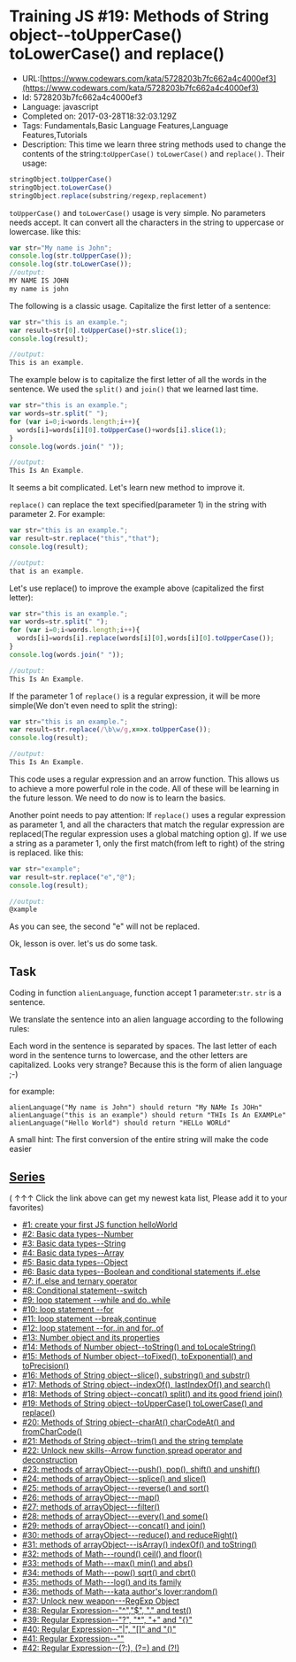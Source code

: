 # Training JS #19: Methods of String object--toUpperCase() toLowerCase() and replace()

 - URL:[https://www.codewars.com/kata/5728203b7fc662a4c4000ef3](https://www.codewars.com/kata/5728203b7fc662a4c4000ef3)
 - Id: 5728203b7fc662a4c4000ef3
 - Language: javascript
 - Completed on: 2017-03-28T18:32:03.129Z
 - Tags: Fundamentals,Basic Language Features,Language Features,Tutorials
 - Description:
This time we learn three string methods used to change the contents of the string:```toUpperCase()``` ```toLowerCase()``` and ```replace()```.  Their usage:

```javascript
stringObject.toUpperCase()
stringObject.toLowerCase()
stringObject.replace(substring/regexp,replacement)
```
```toUpperCase()``` and ```toLowerCase()``` usage is very simple. No parameters needs accept. It can convert all the characters in the string to uppercase or lowercase. like this:
```javascript
var str="My name is John";
console.log(str.toUpperCase());
console.log(str.toLowerCase());
//output:
MY NAME IS JOHN
my name is john
```
The following is a classic usage. Capitalize the first letter of a sentence:
```javascript
var str="this is an example.";
var result=str[0].toUpperCase()+str.slice(1);
console.log(result);

//output:
This is an example.
```
The example below is to capitalize the first letter of all the words in the sentence. We used the ```split()``` and ```join()``` that we learned last time. 

```javascript
var str="this is an example.";
var words=str.split(" ");
for (var i=0;i<words.length;i++){
  words[i]=words[i][0].toUpperCase()+words[i].slice(1);
}
console.log(words.join(" "));

//output:
This Is An Example.
```

It seems a bit complicated. Let's learn new method to improve it.

```replace()``` can replace the text specified(parameter 1) in the string with parameter 2. For example:
```javascript
var str="this is an example.";
var result=str.replace("this","that");
console.log(result);

//output:
that is an example.
```
Let's use replace() to improve the example above (capitalized the first letter):
```javascript
var str="this is an example.";
var words=str.split(" ");
for (var i=0;i<words.length;i++){
  words[i]=words[i].replace(words[i][0],words[i][0].toUpperCase());
}
console.log(words.join(" "));

//output:
This Is An Example.
```

If the parameter 1 of ```replace()``` is a regular expression, it will be more simple(We don't even need to split the string):

```javascript
var str="this is an example.";
var result=str.replace(/\b\w/g,x=>x.toUpperCase());
console.log(result);

//output:
This Is An Example.
```
This code uses a regular expression and an arrow function. This allows us to achieve a more powerful role in the code. All of these will be learning in the future lesson. We need to do now is to learn the basics.

Another point needs to pay attention: If ```replace()``` uses a regular expression as parameter 1, and all the characters that match the regular expression are replaced(The regular expression uses a global matching option g). If we use a string as a parameter 1, only the first match(from left to right) of the string is replaced. like this:
```javascript
var str="example";
var result=str.replace("e","@");
console.log(result);

//output:
@xample
```
As you can see, the second "e" will not be replaced.


Ok, lesson is over. let's us do some task.

## Task

Coding in function ```alienLanguage```, function accept 1 parameter:```str```. ```str``` is a sentence.

We translate the sentence into an alien language according to the following rules:

Each word in the sentence is separated by spaces. The last letter of each word in the sentence turns to lowercase, and the other letters are capitalized. Looks very strange? Because this is the form of alien language ;-)

for example:

```
alienLanguage("My name is John") should return "My NAMe Is JOHn"
alienLanguage("this is an example") should return "THIs Is An EXAMPLe"
alienLanguage("Hello World") should return "HELLo WORLd"
```
A small hint: The first conversion of the entire string will make the code easier
    
## [Series](http://github.com/myjinxin2015/Katas-list-of-Training-JS-series)

( ↑↑↑ Click the link above can get my newest kata list, Please add it to your favorites)

 - [#1: create your first JS function helloWorld](http://www.codewars.com/kata/571ec274b1c8d4a61c0000c8)
 - [#2: Basic data types--Number](http://www.codewars.com/kata/571edd157e8954bab500032d)
 - [#3:  Basic data types--String](http://www.codewars.com/kata/571edea4b625edcb51000d8e)
 - [#4:  Basic data types--Array](http://www.codewars.com/kata/571effabb625ed9b0600107a)
 - [#5:  Basic data types--Object](http://www.codewars.com/kata/571f1eb77e8954a812000837)
 - [#6:  Basic data types--Boolean and conditional statements if..else](http://www.codewars.com/kata/571f832f07363d295d001ba8)
 - [#7:  if..else and ternary operator](http://www.codewars.com/kata/57202aefe8d6c514300001fd)
 - [#8: Conditional statement--switch](http://www.codewars.com/kata/572059afc2f4612825000d8a)
 - [#9: loop statement --while and do..while](http://www.codewars.com/kata/57216d4bcdd71175d6000560)
 - [#10: loop statement --for](http://www.codewars.com/kata/5721a78c283129e416000999)
 - [#11: loop statement --break,continue](http://www.codewars.com/kata/5721c189cdd71194c1000b9b)
 - [#12: loop statement --for..in and for..of](http://www.codewars.com/kata/5722b3f0bd5583cf44001000)
 - [#13: Number object and  its properties](http://www.codewars.com/kata/5722fd3ab7162a3a4500031f)
 - [#14: Methods of Number object--toString() and toLocaleString()](http://www.codewars.com/kata/57238ceaef9008adc7000603)
 - [#15: Methods of Number object--toFixed(), toExponential() and toPrecision()](http://www.codewars.com/kata/57256064856584bc47000611)
 - [#16: Methods of String object--slice(), substring() and substr()](http://www.codewars.com/kata/57274562c8dcebe77e001012)
 - [#17: Methods of String object--indexOf(), lastIndexOf() and search()](http://www.codewars.com/kata/57277a31e5e51450a4000010)
 - [#18: Methods of String object--concat() split() and its good friend join()](http://www.codewars.com/kata/57280481e8118511f7000ffa)
 - [#19: Methods of String object--toUpperCase() toLowerCase() and replace()](http://www.codewars.com/kata/5728203b7fc662a4c4000ef3)
 - [#20: Methods of String object--charAt() charCodeAt() and fromCharCode()](http://www.codewars.com/kata/57284d23e81185ae6200162a)
 - [#21: Methods of String object--trim() and the string template](http://www.codewars.com/kata/5729b103dd8bac11a900119e)
 - [#22: Unlock new skills--Arrow function,spread operator and deconstruction](http://www.codewars.com/kata/572ab0cfa3af384df7000ff8)
 - [#23: methods of arrayObject---push(), pop(), shift() and unshift()](http://www.codewars.com/kata/572af273a3af3836660014a1)
 - [#24: methods of arrayObject---splice() and slice()](http://www.codewars.com/kata/572cb264362806af46000793)
 - [#25: methods of arrayObject---reverse() and sort()](http://www.codewars.com/kata/572df796914b5ba27c000c90)
 - [#26: methods of arrayObject---map()](http://www.codewars.com/kata/572fdeb4380bb703fc00002c)
 - [#27: methods of arrayObject---filter()](http://www.codewars.com/kata/573023c81add650b84000429)
 - [#28: methods of arrayObject---every() and some()](http://www.codewars.com/kata/57308546bd9f0987c2000d07)
 - [#29: methods of arrayObject---concat() and join()](http://www.codewars.com/kata/5731861d05d14d6f50000626)
 - [#30: methods of arrayObject---reduce() and reduceRight()](http://www.codewars.com/kata/573156709a231dcec9000ee8)
 - [#31: methods of arrayObject---isArray() indexOf() and toString()](http://www.codewars.com/kata/5732b0351eb838d03300101d)
 - [#32: methods of Math---round() ceil() and floor()](http://www.codewars.com/kata/5732d3c9791aafb0e4001236)
 - [#33: methods of Math---max() min() and abs()](http://www.codewars.com/kata/5733d6c2d780e20173000baa)
 - [#34: methods of Math---pow() sqrt() and cbrt()](http://www.codewars.com/kata/5733f948d780e27df6000e33)
 - [#35: methods of Math---log() and its family](http://www.codewars.com/kata/57353de879ccaeb9f8000564)
 - [#36: methods of Math---kata author's lover:random()](http://www.codewars.com/kata/5735956413c2054a680009ec)
 - [#37: Unlock new weapon---RegExp Object](http://www.codewars.com/kata/5735e39313c205fe39001173)
 - [#38: Regular Expression--"^","$", "." and test()](http://www.codewars.com/kata/573975d3ac3eec695b0013e0)
 - [#39: Regular Expression--"?", "*", "+" and "{}"](http://www.codewars.com/kata/573bca07dffc1aa693000139)
 - [#40: Regular Expression--"|", "[]" and "()"](http://www.codewars.com/kata/573d11c48b97c0ad970002d4)
 - [#41: Regular Expression--"\"](http://www.codewars.com/kata/573e6831e3201f6a9b000971)
 - [#42: Regular Expression--(?:), (?=) and (?!)](http://www.codewars.com/kata/573fb9223f9793e485000453)
 
